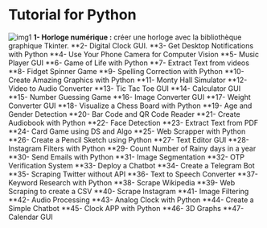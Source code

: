# Tutorial for Python


![img1](https://cdn1.edgedatg.com/aws/v2/abc/JimmyKimmelLive/person/412462/144e74102c1d5c1227682ed14c243b06/1600x640-Q90_144e74102c1d5c1227682ed14c243b06.jpg)
**1- Horloge numérique :** créer une horloge avec la bibliothèque graphique Tkinter.
**2- Digital Clock GUI.
**3- Get Desktop Notifications with Python
**4- Use Your Phone Camera for Computer Vision
**5- Music Player GUI
**6- Game of Life with Python
**7- Extract Text from videos
**8- Fidget Spinner Game
**9- Spelling Correction with Python
**10- Create Amazing Graphics with Python
**11- Monty Hall Simulator
**12- Video to Audio Converter
**13- Tic Tac Toe GUI
**14- Calculator GUI
**15- Number Guessing Game
**16- Image Converter GUI
**17- Weight Converter GUI
**18- Visualize a Chess Board with Python
**19- Age and Gender Detection
**20- Bar Code and QR Code Reader
**21- Create Audiobook with Python
**22- Face Detection
**23- Extract Text from PDF
**24- Card Game using DS and Algo
**25- Web Scrapper with Python
**26- Create a Pencil Sketch using Python
**27- Text Editor GUI
**28- Instagram Filters with Python
**29- Count Number of Rainy days in a year
**30- Send Emails with Python
**31- Image Segmentation
**32- OTP Verification System
**33- Deploy a Chatbot
**34- Create a Telegram Bot
**35- Scraping Twitter without API
**36- Text to Speech Converter
**37- Keyword Research with Python
**38- Scrape Wikipedia
**39- Web Scraping to create a CSV
**40- Scrape Instagram
**41- Image Filtering
**42- Audio Processing
**43- Analog Clock with Python
**44- Create a Simple Chatbot
**45- Clock APP with Python
**46- 3D Graphs
**47- Calendar GUI
